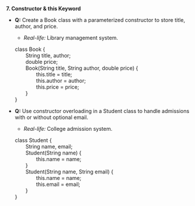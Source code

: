 **7. Constructor & this Keyword**

- **Q:** Create a Book class with a parameterized constructor to store title, author, and price.
  - *Real-life:* Library management system.

  class Book {\
`    `String title, author;\
`    `double price;\
`    `Book(String title, String author, double price) {\
`        `this.title = title;\
`        `this.author = author;\
`        `this.price = price;\
`    `}\
}


- **Q:** Use constructor overloading in a Student class to handle admissions with or without optional email.
  - *Real-life:* College admission system.

  class Student {\
`    `String name, email;\
`    `Student(String name) {\
`        `this.name = name;\
`    `}\
`    `Student(String name, String email) {\
`        `this.name = name;\
`        `this.email = email;\
`    `}\
}
